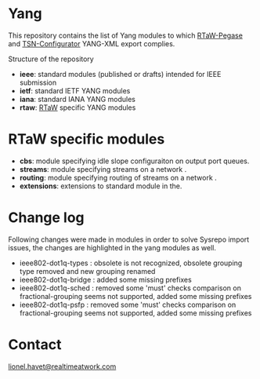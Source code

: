 # Yang

This repository contains the list of Yang modules to which [RTaW-Pegase](https://www.realtimeatwork.com/rtaw-pegase/) and [TSN-Configurator](https://tsn.studio) YANG-XML export complies.



Structure of the repository
 - **ieee**: standard modules (published or drafts) intended for IEEE submission
 - **ietf**: standard IETF YANG modules
 - **iana**: standard IANA YANG modules
 - **rtaw**: [RTaW](https://www.realtimeatwork.com) specific YANG modules

# RTaW specific modules
- **cbs**: module specifying idle slope configuraiton on output port queues.
- **streams**: module specifying streams on a network .
- **routing**: module specifying routing of streams on a network .
- **extensions**: extensions to standard module in the.

# Change log
Following changes were made in modules in order to solve Sysrepo import issues, the changes are highlighted in the yang modules as well.

 - ieee802-dot1q-types : obsolete is not recognized, obsolete grouping type removed and new grouping renamed
 - ieee802-dot1q-bridge : added some missing prefixes
 - ieee802-dot1q-sched : removed some 'must' checks comparison on fractional-grouping seems not supported, added some missing prefixes
 - ieee802-dot1q-psfp :  removed some 'must' checks comparison on fractional-grouping seems not supported, added some missing prefixes

# Contact
lionel.havet@realtimeatwork.com


